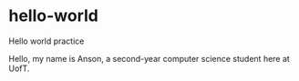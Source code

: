 # hello-world
Hello world practice

Hello, my name is Anson, a second-year computer science student here at UofT.
